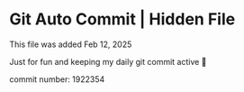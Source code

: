 # Git Auto Commit | Hidden File

This file was added Feb 12, 2025

Just for fun and keeping my daily git commit active 🤪

commit number: 1922354
